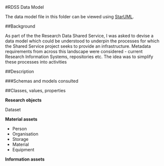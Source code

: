 
#RDSS Data Model

The data model file in this folder can be viewed using [StarUML](http://staruml.io/).

##Background

As part of the the Research Data Shared Service, I was asked to devise a data model which could be understood to underpin the processes for which the Shared Service project seeks to provide an infrastructure. Metadata requirements from across this landscape were considered - current Research Information Systems, repositories etc. The idea was to simplify these processes into activities 

##Description



###Schemas and models consulted


##Classes, values, properties 

**Research objects**

Dataset


**Material assets**

- Person
- Organisation
- Storage
- Material
- Equipment

**Information assets**


